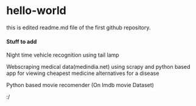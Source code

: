 # hello-world

this is edited readme.md file of the first github repository.

#### Stuff to add

Night time vehicle recognition using tail lamp

Webscraping medical data(medindia.net) using scrapy and python based app for viewing cheapest medicine alternatives for a disease

Python based movie recomender (On Imdb movie Dataset)

:/
